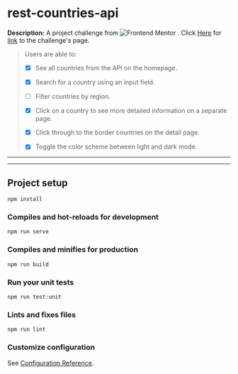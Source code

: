 # rest-countries-api

**Description:**
A project challenge from ![Frontend Mentor](https://www.frontendmentor.io/static/images/logo-desktop.svg) . Click [Here](https://www.frontendmentor.io/challenges/rest-countries-api-with-color-theme-switcher-5cacc469fec04111f7b848ca) for [link](https://www.frontendmentor.io/challenges/rest-countries-api-with-color-theme-switcher-5cacc469fec04111f7b848ca) to the challenge's page.

> Users are able to:
>
> - [x] See all countries from the API on the homepage.
>
> - [x] Search for a country using an input field.
>
> - [ ] Filter countries by region.
>
> - [x] Click on a country to see more detailed information on a separate page.
>
> - [x] Click through to the border countries on the detail page.
>
> - [x] Toggle the color scheme between light and dark mode.

---

---

## Project setup

```
npm install
```

### Compiles and hot-reloads for development

```
npm run serve
```

### Compiles and minifies for production

```
npm run build
```

### Run your unit tests

```
npm run test:unit
```

### Lints and fixes files

```
npm run lint
```

### Customize configuration

See [Configuration Reference](https://cli.vuejs.org/config/).
